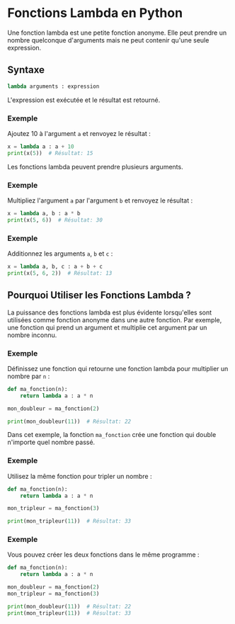 # Fonctions Lambda en Python

Une fonction lambda est une petite fonction anonyme. Elle peut prendre un nombre quelconque d'arguments mais ne peut contenir qu'une seule expression.

## Syntaxe
```python
lambda arguments : expression
```
L'expression est exécutée et le résultat est retourné.

### Exemple
Ajoutez 10 à l'argument `a` et renvoyez le résultat :
```python
x = lambda a : a + 10
print(x(5))  # Résultat: 15
```

Les fonctions lambda peuvent prendre plusieurs arguments.

### Exemple
Multipliez l'argument `a` par l'argument `b` et renvoyez le résultat :
```python
x = lambda a, b : a * b
print(x(5, 6))  # Résultat: 30
```

### Exemple
Additionnez les arguments `a`, `b` et `c` :
```python
x = lambda a, b, c : a + b + c
print(x(5, 6, 2))  # Résultat: 13
```

## Pourquoi Utiliser les Fonctions Lambda ?
La puissance des fonctions lambda est plus évidente lorsqu'elles sont utilisées comme fonction anonyme dans une autre fonction. Par exemple, une fonction qui prend un argument et multiplie cet argument par un nombre inconnu.

### Exemple
Définissez une fonction qui retourne une fonction lambda pour multiplier un nombre par `n` :
```python
def ma_fonction(n):
    return lambda a : a * n

mon_doubleur = ma_fonction(2)

print(mon_doubleur(11))  # Résultat: 22
```

Dans cet exemple, la fonction `ma_fonction` crée une fonction qui double n'importe quel nombre passé.

### Exemple
Utilisez la même fonction pour tripler un nombre :
```python
def ma_fonction(n):
    return lambda a : a * n

mon_tripleur = ma_fonction(3)

print(mon_tripleur(11))  # Résultat: 33
```

### Exemple
Vous pouvez créer les deux fonctions dans le même programme :
```python
def ma_fonction(n):
    return lambda a : a * n

mon_doubleur = ma_fonction(2)
mon_tripleur = ma_fonction(3)

print(mon_doubleur(11))  # Résultat: 22
print(mon_tripleur(11))  # Résultat: 33
```
